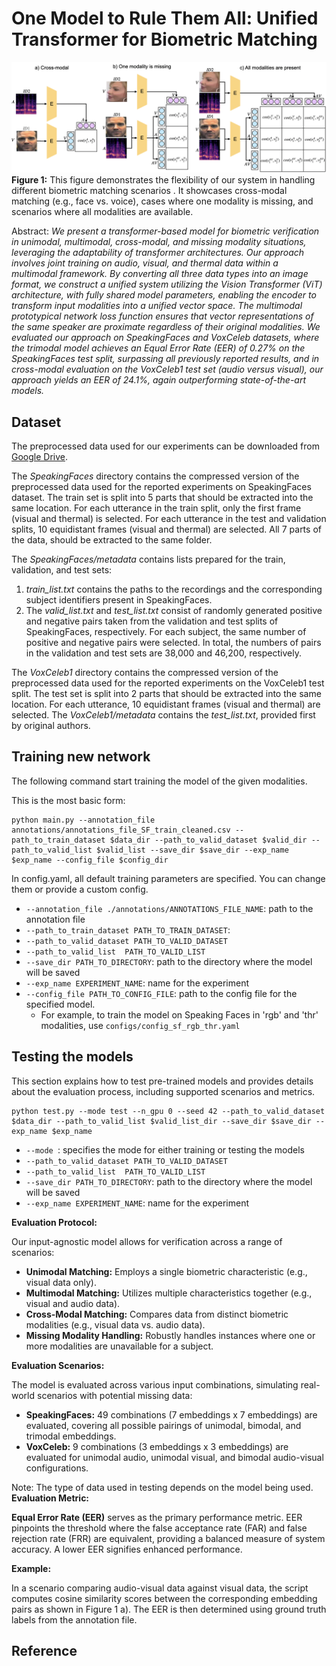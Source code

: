 
# One Model to Rule Them All: Unified Transformer for Biometric Matching

![One Model to Rule Them All: Unified Transformer for Biometric Matching](data/eval_VC1.png)
**Figure 1:** This figure demonstrates the flexibility of our system in handling different biometric matching scenarios . It showcases cross-modal matching (e.g., face vs. voice), cases where one modality is missing, and scenarios where all modalities are available.

Abstract: *We present a transformer-based model for biometric verification in unimodal, multimodal, cross-modal, and missing modality situations, leveraging the adaptability of transformer architectures. Our approach involves joint training on audio, visual, and thermal data within a multimodal framework. By converting all three data types into an image format, we construct a unified system utilizing the Vision Transformer (ViT) architecture, with fully shared model parameters,  enabling the encoder to transform input modalities into a unified vector space. The multimodal prototypical network loss function ensures that vector representations of the same speaker are proximate regardless of their original modalities. We evaluated our approach on SpeakingFaces and VoxCeleb datasets, where the trimodal model achieves an Equal Error Rate (EER) of 0.27% on the SpeakingFaces test split, surpassing all previously reported results, and in cross-modal evaluation on the VoxCeleb1 test set (audio versus visual), our approach yields an EER of 24.1%, again outperforming state-of-the-art models.*


## Dataset

The preprocessed data used for our experiments can be downloaded from [Google Drive](https://drive.google.com/drive/folders/16T3FKwBbCkrgaJhEGFDw8pqR_z30eP7U?usp=sharing).

The *SpeakingFaces* directory contains the compressed version of the preprocessed data used for the reported experiments on SpeakingFaces dataset. The train set is split into 5 parts that should be extracted into the same location. For each utterance in the train split, only the first frame (visual and thermal) is selected. For each utterance in the test and validation splits, 10 equidistant frames (visual and thermal) are selected. All 7 parts of the data, should be extracted to the same folder. 

The *SpeakingFaces/metadata* contains lists prepared for the train, validation, and test sets:
1) *train_list.txt* contains the paths to the recordings and the corresponding subject identifiers present in SpeakingFaces. 
2) The *valid_list.txt* and *test_list.txt* consist of randomly generated positive and negative pairs taken from the validation and test splits of SpeakingFaces, respectively. For each subject, the same number of positive and negative pairs were selected. In total, the numbers of pairs in the validation and test sets are 38,000 and 46,200, respectively.

The *VoxCeleb1* directory contains the compressed version of the preprocessed data used for the reported experiments on the VoxCeleb1 test split. The test set is split into 2 parts that should be extracted into the same location. For each utterance, 10 equidistant frames (visual and thermal) are selected. 
The *VoxCeleb1/metadata* contains the *test_list.txt*, provided first by original authors.

## Training new network
The following command start training the model of the given modalities.

This is the most basic form:
```
python main.py --annotation_file annotations/annotations_file_SF_train_cleaned.csv --path_to_train_dataset $data_dir --path_to_valid_dataset $valid_dir --path_to_valid_list $valid_list --save_dir $save_dir --exp_name $exp_name --config_file $config_dir
```

In config.yaml, all default training parameters are specified. You can change them or provide a custom config.

<!-- - `--data_type`: allows to chose modality of the model
     - unimodal:'rgb', 'thr', 'wav'
     - bimodal: 'rgb wav' ,'rgb thr', 'wav thr'
     - trimodal: 'rgb wav thr'
     - Note: all three modalities can be used on SpeakingFaces dataset,  'rgb' and 'wav', and their combination only can be used in case of VoxCeleb dataset -->
- `--annotation_file ./annotations/ANNOTATIONS_FILE_NAME`: path to the annotation file
- `--path_to_train_dataset PATH_TO_TRAIN_DATASET`:
- `--path_to_valid_dataset PATH_TO_VALID_DATASET`
- `--path_to_valid_list  PATH_TO_VALID_LIST`
- `--save_dir PATH_TO_DIRECTORY`: path to the directory where the model will be saved
- `--exp_name EXPERIMENT_NAME`: name for the experiment
- `--config_file PATH_TO_CONFIG_FILE`: path to the config file for the specified model. 
     - For example, to train the model on Speaking Faces in 'rgb' and 'thr' modalities, use `configs/config_sf_rgb_thr.yaml`
<!-- - `--exp_name`  TODO should not be the parameter-->
<!-- - `--config_file PATH_TO_CONFIG_FILE` -- TODO add this if possible -->
<!-- ```
python main.py --data_type rgb wav thr --annotation_file annotations/annotations_file_SF_train_cleaned.csv --path_to_train_dataset $data_dir --path_to_valid_dataset $valid_dir --path_to_valid_list $valid_list --save_dir results --exp_name exp1 --num_epochs $n_epochs --n_ways 40 --n_batch 300 --lr 0.000004--weight_decay 0.01
``` -->


## Testing the models
This section explains how to test pre-trained models and provides details about the evaluation process, including supported scenarios and metrics.

```
python test.py --mode test --n_gpu 0 --seed 42 --path_to_valid_dataset $data_dir --path_to_valid_list $valid_list_dir --save_dir $save_dir --exp_name $exp_name
```
- `--mode `: specifies the mode for either training or testing the models
- `--path_to_valid_dataset PATH_TO_VALID_DATASET`
- `--path_to_valid_list  PATH_TO_VALID_LIST`
- `--save_dir PATH_TO_DIRECTORY`: path to the directory where the model will be saved
- `--exp_name EXPERIMENT_NAME`: name for the experiment
<!-- - `--config_file PATH_TO_CONFIG_FILE`: path to the config file for the specified model.  -->
<!-- - For example, to train the model on Speaking Faces in 'rgb' and 'thr' modalities, use `configs/config_sf_rgb_thr.yaml` -->

**Evaluation Protocol:**

Our input-agnostic model allows for verification across a range of scenarios:

*   **Unimodal Matching:** Employs a single biometric characteristic (e.g., visual data only).
*   **Multimodal Matching:** Utilizes multiple characteristics together (e.g., visual and audio data).
*   **Cross-Modal Matching:**  Compares data from distinct biometric modalities (e.g., visual data vs. audio data).
*   **Missing Modality Handling:**  Robustly handles instances where one or more modalities are unavailable for a subject.

**Evaluation Scenarios:**

The model is evaluated across various input combinations, simulating real-world scenarios with potential missing data:

*   **SpeakingFaces:** 49 combinations (7 embeddings x 7 embeddings) are evaluated, covering all possible pairings of unimodal, bimodal, and trimodal embeddings.
*   **VoxCeleb:**  9 combinations (3 embeddings x 3 embeddings) are evaluated for unimodal audio, unimodal visual, and bimodal audio-visual configurations.

Note: The type of data used in testing depends on the model being used.
**Evaluation Metric:**

**Equal Error Rate (EER)** serves as the primary performance metric. EER pinpoints the threshold where the false acceptance rate (FAR) and false rejection rate (FRR) are equivalent, providing a balanced measure of system accuracy. A lower EER signifies enhanced performance.

**Example:**

In a scenario comparing audio-visual data against visual data, the script computes cosine similarity scores between the corresponding embedding pairs as shown in Figure 1 a). The EER is then determined using ground truth labels from the annotation file. 


## Reference

